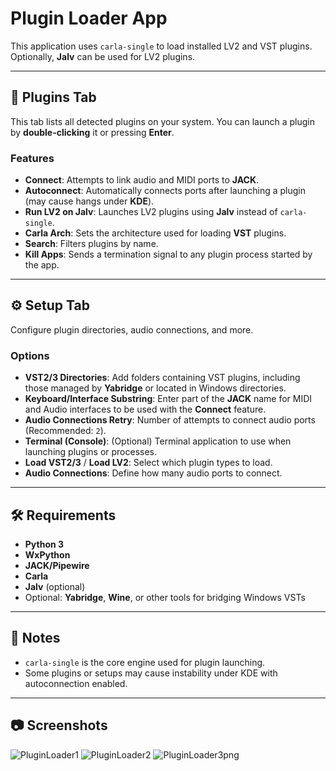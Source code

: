 # Plugin Loader App

This application uses `carla-single` to load installed LV2 and VST plugins. Optionally, **Jalv** can be used for LV2 plugins.

---

## 🔌 Plugins Tab

This tab lists all detected plugins on your system. You can launch a plugin by **double-clicking** it or pressing **Enter**.

### Features

- **Connect**: Attempts to link audio and MIDI ports to **JACK**.
- **Autoconnect**: Automatically connects ports after launching a plugin (may cause hangs under **KDE**).
- **Run LV2 on Jalv**: Launches LV2 plugins using **Jalv** instead of `carla-single`.
- **Carla Arch**: Sets the architecture used for loading **VST** plugins.
- **Search**: Filters plugins by name.
- **Kill Apps**: Sends a termination signal to any plugin process started by the app.

---

## ⚙️ Setup Tab

Configure plugin directories, audio connections, and more.

### Options

- **VST2/3 Directories**: Add folders containing VST plugins, including those managed by **Yabridge** or located in Windows directories.
- **Keyboard/Interface Substring**: Enter part of the **JACK** name for MIDI and Audio interfaces to be used with the **Connect** feature.
- **Audio Connections Retry**: Number of attempts to connect audio ports (Recommended: `2`).
- **Terminal (Console)**: (Optional) Terminal application to use when launching plugins or processes.
- **Load VST2/3** / **Load LV2**: Select which plugin types to load.
- **Audio Connections**: Define how many audio ports to connect.

---

## 🛠️ Requirements
- **Python 3**
- **WxPython**
- **JACK/Pipewire**
- **Carla**
- **Jalv** (optional)
- Optional: **Yabridge**, **Wine**, or other tools for bridging Windows VSTs

---

## 📌 Notes

- `carla-single` is the core engine used for plugin launching.
- Some plugins or setups may cause instability under KDE with autoconnection enabled.

---

## 📷 Screenshots
![PluginLoader1](https://github.com/user-attachments/assets/51ed83e3-9bdc-4aa6-a379-6a2e26a209ba)
![PluginLoader2](https://github.com/user-attachments/assets/40576dda-0da2-4c5c-9412-a7dfc78b5a5c)
![PluginLoader3png](https://github.com/user-attachments/assets/6262953d-c3d4-4992-af08-3dbd0dc11d53)



